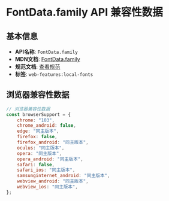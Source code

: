 # FontData.family API 兼容性数据

## 基本信息

- **API名称**: `FontData.family`
- **MDN文档**: [FontData.family](https://developer.mozilla.org/docs/Web/API/FontData/family)
- **规范文档**: [查看规范](https://wicg.github.io/local-font-access/#ref-for-dom-fontdata-family)
- **标签**: `web-features:local-fonts`

## 浏览器兼容性数据

```javascript
// 浏览器兼容性数据
const browserSupport = {
    chrome: "103",
    chrome_android: false,
    edge: "同主版本",
    firefox: false,
    firefox_android: "同主版本",
    oculus: "同主版本",
    opera: "同主版本",
    opera_android: "同主版本",
    safari: false,
    safari_ios: "同主版本",
    samsunginternet_android: "同主版本",
    webview_android: "同主版本",
    webview_ios: "同主版本",
};

```


